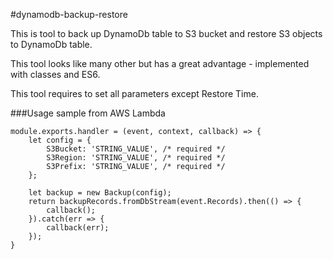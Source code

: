 #dynamodb-backup-restore

This is tool to back up DynamoDb table to S3 bucket and restore S3 objects to DynamoDb table.

This tool looks like many other but has a great advantage - implemented with classes and ES6.

This tool requires to set all parameters except Restore Time.


###Usage sample from AWS Lambda
```
module.exports.handler = (event, context, callback) => {
    let config = {
        S3Bucket: 'STRING_VALUE', /* required */
        S3Region: 'STRING_VALUE', /* required */
        S3Prefix: 'STRING_VALUE', /* required */
    };
​
    let backup = new Backup(config);
    return backupRecords.fromDbStream(event.Records).then(() => {
        callback();
    }).catch(err => {
        callback(err);
    });
}
```

